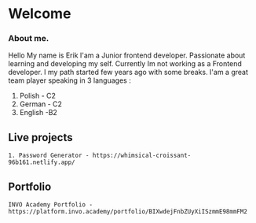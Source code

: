 # Welcome

### About me.

Hello My name is Erik I'am a Junior frontend developer. Passionate about learning and developing my self. Currently Im not working as a Frontend developer. I my path started few years ago with some breaks. I'am a great team player speaking in 3 languages :

1.  Polish - C2
2.  German - C2
3.  English -B2

## Live projects

    1. Password Generator - https://whimsical-croissant-96b161.netlify.app/

## Portfolio

    INVO Academy Portfolio - https://platform.invo.academy/portfolio/BIXwdejFnbZUyXiISzmmE98mmFM2

